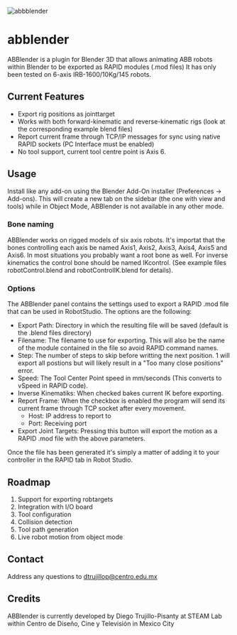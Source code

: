  ![abbblender](https://user-images.githubusercontent.com/57118670/129294809-657b26e4-5f12-424b-8db7-87c5726fe907.gif)
 
# abblender
ABBlender is a plugin for Blender 3D that allows animating ABB robots within Blender to be exported as RAPID modules (.mod files)
It has only been tested on 6-axis IRB-1600/10Kg/145 robots.

## Current Features
* Export rig positions as jointtarget
* Works with both forward-kinematic and reverse-kinematic rigs (look at the corresponding example blend files)
* Report current frame through TCP/IP messages for sync using native RAPID sockets (PC Interface must be enabled)
* No tool support, current tool centre point is Axis 6.

## Usage
Install like any add-on using the Blender Add-On installer (Preferences -> Add-ons). This will create a new tab on the sidebar (the one with view and tools) while in Object Mode, ABBlender is not available in any other mode.

### Bone naming
ABBlender works on rigged models of six axis robots. It's importat that the bones controlling each axis be named Axis1, Axis2, Axis3, Axis4, Axis5 and Axis6. In most situations you probably want a root bone as well. For inverse kinematics the control bone should be named IKcontrol.
(See example files robotControl.blend and robotControlIK.blend for details).

### Options
The ABBlender panel contains the settings used to export a RAPID .mod file that can be used in RobotStudio. The options are the following:
* Export Path: Directory in which the resulting file will be saved (default is the .blend files directory)
* Filename: The filename to use for exporting. This will also be the name of the module contained in the file so avoid RAPID command names.
* Step: The number of steps to skip before writting the next position. 1 will export all postions but will likely result in a "Too many close positions" error.
* Speed: The Tool Center Point speed in mm/seconds (This converts to vSpeed in RAPID code).
* Inverse Kinematiks: When checked bakes current IK before exporting.
* Report Frame: When the checkbox is enabled the program will send its current frame through TCP socket after every movement.
  * Host: IP address to report to
  * Port: Receiving port
* Export Joint Targets: Pressing this button will export the motion as a RAPID .mod file with the above parameters.

Once the file has been generated it's simply a matter of adding it to your controller in the RAPID tab in Robot Studio.

## Roadmap
1. Support for exporting robtargets
1. Integration with I/O board
1. Tool configuration
1. Collision detection
1. Tool path generation
1. Live robot motion from object mode

## Contact
Address any questions to dtrujillop@centro.edu.mx

## Credits
ABBlender is currently developed by Diego Trujillo-Pisanty at STEAM Lab within Centro de Diseño, Cine y Televisión in Mexico City
